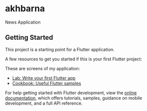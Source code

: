 # akhbarna

News Application

## Getting Started

This project is a starting point for a Flutter application.

A few resources to get you started if this is your first Flutter project:

These are screens of my application:


- [Lab: Write your first Flutter app](https://docs.flutter.dev/get-started/codelab)
- [Cookbook: Useful Flutter samples](https://docs.flutter.dev/cookbook)

For help getting started with Flutter development, view the
[online documentation](https://docs.flutter.dev/), which offers tutorials,
samples, guidance on mobile development, and a full API reference.
